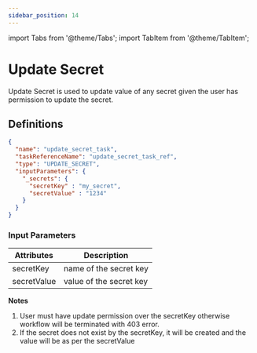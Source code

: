 ```yaml
---
sidebar_position: 14
---
```


import Tabs from '@theme/Tabs';
import TabItem from '@theme/TabItem';

# Update Secret

Update Secret is used to update value of any secret given the user has permission to update the secret.

## Definitions

```json
{
  "name": "update_secret_task",
  "taskReferenceName": "update_secret_task_ref",
  "type": "UPDATE_SECRET",
  "inputParameters": {
    "_secrets": {
      "secretKey" : "my_secret",
      "secretValue" : "1234"
    }
  }
}
```

### Input Parameters

| Attributes  | Description             |
|-------------|-------------------------|
| secretKey   | name of the secret key  |
| secretValue | value of the secret key |

**Notes**
1. User must have update permission over the secretKey otherwise workflow will be terminated with 403 error.
2. If the secret does not exist by the secretKey, it will be created and the value will be as per the secretValue



